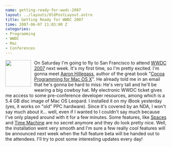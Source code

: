 ```yaml
--- 
name: getting-ready-for-wwdc-2007
layout: ../layouts/OldPostLayout.astro
title: Getting Ready for WWDC 2007
time: 2007-06-07 11:03:00 Z
categories: 
- Programming
- WWDC
- Mac
- Conferences
---
```

<img style="margin: 0pt 10px 10px 0pt; float: left; cursor: pointer; width: 80px; height: 83px;" src="http://developer.apple.com/wwdc/images/2007ticket.png" alt="" border="0" />
On Saturday I'm going to fly to San Francisco to attend <a href="http://developer.apple.com/wwdc/">WWDC 2007</a> next week. It's my first time, so I'm pretty excited.  I'm gonna meet <a href="http://www.bignerdranch.com/instructors/hillegass.shtml">Aaron Hillegass</a>, author of the great book "<a href="http://www.amazon.com/exec/obidos/ASIN/0321213149">Cocoa Programming for Mac OS X</a>". He already told me in an email that he's gonna be hard to miss: He's very tall and he'll be wearing a big cowboy hat.
My electronic WWDC ticket gives me access to some pre-conference developer resources, among which is a 5.4 GB disc image of Mac OS Leopard. I installed it on my iBook yesterday (yes, it works on "old" PPC hardware). Since it's covered by an NDA, I won't say much about it... well, even if I wanted to I couldn't say much because I've only played around with it for a few minutes. Some features, like <a href="http://www.apple.com/macosx/leopard/spaces.html">Spaces</a> and <a href="http://www.apple.com/macosx/leopard/timemachine.html">Time Machine</a> are no secret anymore and they do look pretty nice.
Well, the installation went very smooth and I'm sure a few really cool features will be announced next week when the full feature beta will be handed out to the attendees.
I'll try to post some interesting updates every day!
